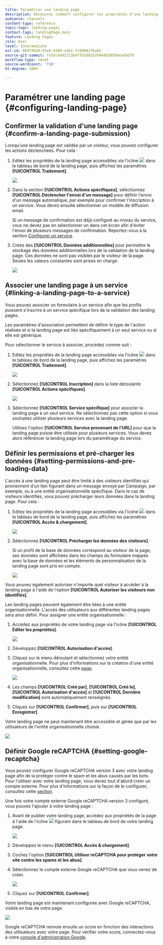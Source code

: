 ```yaml
---
title: Paramétrer une landing page
description: Découvrez comment configurer les propriétés d'une landing page.
audience: channels
content-type: reference
topic-tags: landing-pages
context-tags: landingPage,main
feature: Landing Pages
role: User
level: Intermediate
exl-id: 0b9795e9-83e6-4399-a3b1-fc69081f6a82
source-git-commit: fcb5c4a92f23bdffd1082b7b044b5859dead9d70
workflow-type: tm+mt
source-wordcount: '710'
ht-degree: 100%

---
```


# Paramétrer une landing page {#configuring-landing-page}

## Confirmer la validation d&#39;une landing page       {#confirm-a-landing-page-submission}

Lorsqu&#39;une landing page est validée par un visiteur, vous pouvez configurer les actions déclenchées. Pour cela :

1. Editez les propriétés de la landing page accessibles via l&#39;icône ![](assets/edit_darkgrey-24px.png) dans le tableau de bord de la landing page, puis affichez les paramètres **[!UICONTROL Traitement]**.

   ![](assets/lp_edit_properties_button.png)

1. Dans la section **[!UICONTROL Actions spécifiques]**, sélectionnez **[!UICONTROL Déclencher l&#39;envoi d&#39;un message]** pour définir l&#39;envoi d&#39;un message automatique, par exemple pour confirmer l&#39;inscription à un service. Vous devez ensuite sélectionner un modèle de diffusion email.

   Si un message de confirmation est déjà configuré au niveau du service, vous ne devez pas en sélectionner un dans cet écran afin d&#39;éviter l&#39;envoi de plusieurs messages de confirmation. Reportez-vous à la section [Configurer un service](../../audiences/using/creating-a-service.md).

1. Créez des **[!UICONTROL Données additionnelles]** pour permettre le stockage des données additionnelles lors de la validation de la landing page. Ces données ne sont pas visibles par le visiteur de la page. Seules les valeurs constantes sont prises en charge.

   ![](assets/lp_parameters_6.png)

## Associer une landing page à un service {#linking-a-landing-page-to-a-service}

Vous pouvez associer un formulaire à un service afin que les profils puissent s&#39;inscrire à un service spécifique lors de la validation des landing pages.

Les paramètres d&#39;association permettent de définir le type de l&#39;action réalisée et si la landing page est liée spécifiquement à un seul service ou si elle est générique.

Pour sélectionner le service à associer, procédez comme suit :

1. Editez les propriétés de la landing page accessibles via l&#39;icône ![](assets/edit_darkgrey-24px.png) dans le tableau de bord de la landing page, puis affichez les paramètres **[!UICONTROL Traitement]**.

   ![](assets/lp_edit_properties_button.png)

1. Sélectionnez **[!UICONTROL Inscription]** dans la liste déroulante **[!UICONTROL Actions spécifiques]**.

   ![](assets/lp_parameters_5.png)

1. Sélectionnez **[!UICONTROL Service spécifique]** pour associer la landing page à un seul service. Ne sélectionnez pas cette option si vous souhaitez utiliser plusieurs services avec la landing page.

   Utilisez l&#39;option **[!UICONTROL Service provenant de l&#39;URL]** pour que la landing page puisse être utilisée pour plusieurs services. Vous devez alors référencer la landing page lors du paramétrage du service.

## Définir les permissions et pré-charger les données       {#setting-permissions-and-pre-loading-data}

L&#39;accès à une landing page peut être limité à des visiteurs identifiés qui proviennent d&#39;un lien figurant dans un message envoyé par Campaign, par exemple, ou à une entité organisationnelle spécifique.
Dans le cas de visiteurs identifiés, vous pouvez précharger leurs données dans la landing page. Pour cela :

1. Editez les propriétés de la landing page accessibles via l&#39;icône ![](assets/edit_darkgrey-24px.png) dans le tableau de bord de la landing page, puis affichez les paramètres **[!UICONTROL Accès &amp; chargement]**.

   ![](assets/lp_edit_properties_button.png)

1. Sélectionnez **[!UICONTROL Précharger les données des visiteurs]**.

   Si un profil de la base de données correspond au visiteur de la page, ses données sont affichées dans les champs du formulaire mappés avec la base de données et les éléments de personnalisation de la landing page sont pris en compte.

   ![](assets/lp_parameters_3_temp.png)

Vous pouvez également autoriser n&#39;importe quel visiteur à accéder à la landing page à l&#39;aide de l&#39;option **[!UICONTROL Autoriser les visiteurs non identifiés]**.

<!--Use the URL parameters to identify the visitors, using the **[!UICONTROL Authorize visitor identification via URL parameters]** option: then you must choose the loading key and map the filter parameters with the parameters of the corresponding URL.-->

Les landing pages peuvent également être liées à une entité organisationnelle. L&#39;accès des utilisateurs aux différentes landing pages sera ainsi défini. Pour assigner une entité organisationnelle :

1. Accédez aux propriétés de votre landing page via l&#39;icône **[!UICONTROL Editer les propriétés]**.

   ![](assets/lp_parameters_google3.png)

1. Développez **[!UICONTROL Autorisation d&#39;accès]**.

1. Cliquez sur le menu déroulant et sélectionnez votre entité organisationnelle. Pour plus d&#39;informations sur la création d&#39;une entité organisationnelle, consultez cette [page](../../administration/using/organizational-units.md).

   ![](assets/lp_org_unit_2.png)

1. Les champs **[!UICONTROL Créé par]**, **[!UICONTROL Créé le]**, **[!UICONTROL Autorisation d&#39;accès]** et **[!UICONTROL Dernière modification]** sont automatiquement renseignés.

1. Cliquez sur **[!UICONTROL Confirmer]**, puis sur **[!UICONTROL Enregistrer]**.

Votre landing page ne peut maintenant être accessible et gérée que par les utilisateurs de l&#39;entité organisationnelle choisie.

![](assets/lp_org_unit_3.png)

## Définir Google reCAPTCHA {#setting-google-recaptcha}

Vous pouvez configurer Google reCAPTCHA version 3 avec votre landing page afin de la protéger contre le spam et les abus causés par les bots. Pour l&#39;utiliser avec votre landing page, vous devez tout d&#39;abord créer un compte externe. Pour plus d&#39;informations sur la façon de le configurer, consultez cette [section](../../administration/using/external-accounts.md#google-recaptcha-external-account).

Une fois votre compte externe Google reCAPTCHA version 3 configuré, vous pouvez l&#39;ajouter à votre landing page :

1. Avant de publier votre landing page, accédez aux propriétés de la page à l&#39;aide de l&#39;icône ![](assets/edit_darkgrey-24px.png) figurant dans le tableau de bord de votre landing page.

   ![](assets/lp_parameters_google3.png)

1. Développez le menu **[!UICONTROL Accès &amp; chargement]**.
1. Cochez l&#39;option **[!UICONTROL Utiliser reCAPTCHA pour protéger votre site contre les spams et les abus]**.
1. Sélectionnez le compte externe Google reCAPTCHA que vous venez de créer.

   ![](assets/lp_parameters_google_temp.png)

1. Cliquez sur **[!UICONTROL Confirmer]**.

Votre landing page est maintenant configurée avec Google reCAPTCHA, visible en bas de votre page.

![](assets/lp_parameters_google2.png)

Google reCAPTCHA renvoie ensuite un score en fonction des interactions des utilisateurs avec votre page. Pour vérifier votre score, connectez-vous à votre [console d&#39;administration Google](https://g.co/recaptcha/admin).

